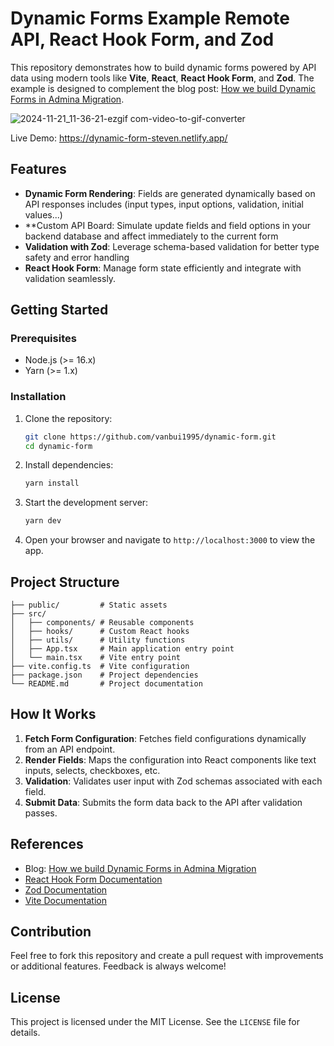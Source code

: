 
# Dynamic Forms Example Remote API, React Hook Form, and Zod

This repository demonstrates how to build dynamic forms powered by API data using modern tools like **Vite**, **React**, **React Hook Form**, and **Zod**. The example is designed to complement the blog post: [How we build Dynamic Forms in Admina Migration](https://www.notion.so/mfi/How-we-build-Dynamic-Forms-in-Admina-Migration-1439b9c183cb805c83b2e47d68192e09).

![2024-11-21_11-36-21-ezgif com-video-to-gif-converter](https://github.com/user-attachments/assets/46f667b9-e5b1-4e1c-aa43-3bfa8b7839b1)


Live Demo: https://dynamic-form-steven.netlify.app/

## Features

- **Dynamic Form Rendering**: Fields are generated dynamically based on API responses includes (input types, input options, validation, initial values...)
- **Custom API Board: Simulate update fields and field options in your backend database and affect immediately to the current form
- **Validation with Zod**: Leverage schema-based validation for better type safety and error handling
- **React Hook Form**: Manage form state efficiently and integrate with validation seamlessly.


## Getting Started

### Prerequisites
- Node.js (>= 16.x)
- Yarn (>= 1.x)

### Installation

1. Clone the repository:
   ```bash
   git clone https://github.com/vanbui1995/dynamic-form.git
   cd dynamic-form
   ```

2. Install dependencies:
   ```bash
   yarn install
   ```

3. Start the development server:
   ```bash
   yarn dev
   ```

4. Open your browser and navigate to `http://localhost:3000` to view the app.

## Project Structure

```
├── public/         # Static assets
├── src/
│   ├── components/ # Reusable components
│   ├── hooks/      # Custom React hooks
│   ├── utils/      # Utility functions
│   ├── App.tsx     # Main application entry point
│   └── main.tsx    # Vite entry point
├── vite.config.ts  # Vite configuration
├── package.json    # Project dependencies
└── README.md       # Project documentation
```

## How It Works

1. **Fetch Form Configuration**: Fetches field configurations dynamically from an API endpoint.
2. **Render Fields**: Maps the configuration into React components like text inputs, selects, checkboxes, etc.
3. **Validation**: Validates user input with Zod schemas associated with each field.
4. **Submit Data**: Submits the form data back to the API after validation passes.

## References

- Blog: [How we build Dynamic Forms in Admina Migration](https://www.notion.so/mfi/How-we-build-Dynamic-Forms-in-Admina-Migration-1439b9c183cb805c83b2e47d68192e09)
- [React Hook Form Documentation](https://react-hook-form.com/)
- [Zod Documentation](https://zod.dev/)
- [Vite Documentation](https://vitejs.dev/)

## Contribution

Feel free to fork this repository and create a pull request with improvements or additional features. Feedback is always welcome!

## License

This project is licensed under the MIT License. See the `LICENSE` file for details.
